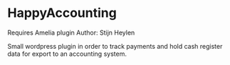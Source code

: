# HappyAccounting
Requires Amelia plugin
Author: Stijn Heylen

Small wordpress plugin in order to track payments and hold cash register data for export to an accounting system.
